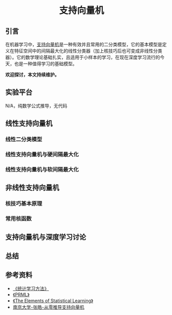 # 　　　　　　支持向量机
## 引言
在机器学习中，[支持向量机](https://en.wikipedia.org/wiki/Support-vector_machine)是一种有效并且常用的二分类模型，它的基本模型是定义在特征空间中的间隔最大化的线性分类器（加上核技巧后也可变成非线性分类器）。它的数学理论基础扎实，且适用于小样本的学习，在现在深度学习流行的今天，也是一种值得学习的基础模型。

**欢迎探讨，本文持续维护。**



## 实验平台

N/A，纯数学公式推导，无代码



## 线性支持向量机

### 线性二分类模型

### 线性支持向量机与硬间隔最大化

### 线性支持向量机与软间隔最大化



## 非线性支持向量机

### 核技巧基本原理

### 常用核函数



## 支持向量机与深度学习讨论



## 总结



## 参考资料

+ [《统计学习方法》](https://book.douban.com/subject/10590856/)
+ [《PRML》](https://www.douban.com/group/471521/)
+ [《The Elements of Statistical Learning》](https://book.douban.com/subject/3294335/)
+ [南京大学-张皓-从零推导支持向量机](https://github.com/HaoMood/File/blob/master/%E4%BB%8E%E9%9B%B6%E6%8E%A8%E5%AF%BC%E6%94%AF%E6%8C%81%E5%90%91%E9%87%8F%E6%9C%BA(SVM).pdf)
